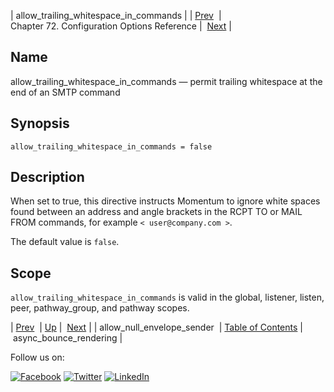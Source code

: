 | allow_trailing_whitespace_in_commands |
| [Prev](conf.ref.allow_null_envelope_sender.php)  | Chapter 72. Configuration Options Reference |  [Next](conf.ref.async_bounce_rendering.php) |

<a name="conf.ref.allow_trailing_whitespace_in_commands"></a>
## Name

allow_trailing_whitespace_in_commands — permit trailing whitespace at the end of an SMTP command

## Synopsis

`allow_trailing_whitespace_in_commands = false`

<a name="idp23524192"></a>
## Description

When set to true, this directive instructs Momentum to ignore white spaces found between an address and angle brackets in the RCPT TO or MAIL FROM commands, for example `< user@company.com >`.

The default value is `false`.

<a name="idp23527536"></a>
## Scope

`allow_trailing_whitespace_in_commands` is valid in the global, listener, listen, peer, pathway_group, and pathway scopes.

| [Prev](conf.ref.allow_null_envelope_sender.php)  | [Up](config.options.ref.php) |  [Next](conf.ref.async_bounce_rendering.php) |
| allow_null_envelope_sender  | [Table of Contents](index.php) |  async_bounce_rendering |

Follow us on:

[![Facebook](https://support.messagesystems.com/images/icon-facebook.png)](http://www.facebook.com/messagesystems) [![Twitter](https://support.messagesystems.com/images/icon-twitter.png)](http://twitter.com/#!/MessageSystems) [![LinkedIn](https://support.messagesystems.com/images/icon-linkedin.png)](http://www.linkedin.com/company/message-systems)